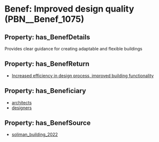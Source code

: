 # Benef: __Improved design quality__ (PBN__Benef_1075)

## Property: has_BenefDetails

Provides clear guidance for creating adaptable and flexible buildings

## Property: has_BenefReturn

* [Increased efficiency in design process, improved building functionality](../BenefReturn/PBN__BenefReturn_1201)

## Property: has_Beneficiary

* [architects](../Stakeholder/PBN__Stakeholder_431)
* [designers](../Stakeholder/PBN__Stakeholder_74)

## Property: has_BenefSource

* [soliman_building_2022](../Article/PBN__Article_224)

